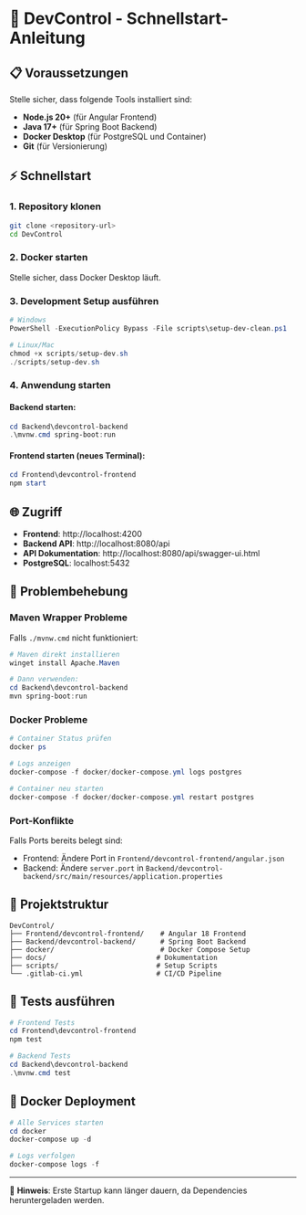 # 🚀 DevControl - Schnellstart-Anleitung

## 📋 Voraussetzungen

Stelle sicher, dass folgende Tools installiert sind:

- **Node.js 20+** (für Angular Frontend)
- **Java 17+** (für Spring Boot Backend)  
- **Docker Desktop** (für PostgreSQL und Container)
- **Git** (für Versionierung)

## ⚡ Schnellstart

### 1. **Repository klonen**
```bash
git clone <repository-url>
cd DevControl
```

### 2. **Docker starten**
Stelle sicher, dass Docker Desktop läuft.

### 3. **Development Setup ausführen**
```powershell
# Windows
PowerShell -ExecutionPolicy Bypass -File scripts\setup-dev-clean.ps1

# Linux/Mac
chmod +x scripts/setup-dev.sh
./scripts/setup-dev.sh
```

### 4. **Anwendung starten**

#### Backend starten:
```powershell
cd Backend\devcontrol-backend
.\mvnw.cmd spring-boot:run
```

#### Frontend starten (neues Terminal):
```powershell
cd Frontend\devcontrol-frontend
npm start
```

## 🌐 Zugriff

- **Frontend**: http://localhost:4200
- **Backend API**: http://localhost:8080/api
- **API Dokumentation**: http://localhost:8080/api/swagger-ui.html
- **PostgreSQL**: localhost:5432

## 🐛 Problembehebung

### Maven Wrapper Probleme
Falls `./mvnw.cmd` nicht funktioniert:
```powershell
# Maven direkt installieren
winget install Apache.Maven

# Dann verwenden:
cd Backend\devcontrol-backend
mvn spring-boot:run
```

### Docker Probleme
```powershell
# Container Status prüfen
docker ps

# Logs anzeigen
docker-compose -f docker/docker-compose.yml logs postgres

# Container neu starten
docker-compose -f docker/docker-compose.yml restart postgres
```

### Port-Konflikte
Falls Ports bereits belegt sind:
- Frontend: Ändere Port in `Frontend/devcontrol-frontend/angular.json`
- Backend: Ändere `server.port` in `Backend/devcontrol-backend/src/main/resources/application.properties`

## 📂 Projektstruktur

```
DevControl/
├── Frontend/devcontrol-frontend/    # Angular 18 Frontend
├── Backend/devcontrol-backend/      # Spring Boot Backend
├── docker/                          # Docker Compose Setup
├── docs/                           # Dokumentation
├── scripts/                        # Setup Scripts
└── .gitlab-ci.yml                  # CI/CD Pipeline
```

## 🧪 Tests ausführen

```powershell
# Frontend Tests
cd Frontend\devcontrol-frontend
npm test

# Backend Tests  
cd Backend\devcontrol-backend
.\mvnw.cmd test
```

## 🐳 Docker Deployment

```powershell
# Alle Services starten
cd docker
docker-compose up -d

# Logs verfolgen
docker-compose logs -f
```

---

📌 **Hinweis**: Erste Startup kann länger dauern, da Dependencies heruntergeladen werden.
